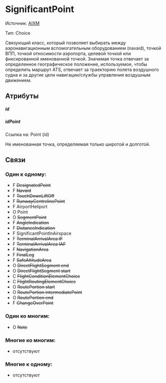 SignificantPoint
====
Источник: [AIXM](https://extranet.eurocontrol.int/http://webprisme.cfmu.eurocontrol.int/aixmwiki_public/bin/view/AIXM/Class_SignificantPoint)

Тип: Choice

Связующий класс, который позволяет выбирать между аэронавигационным вспомогательным оборудованием (navaid), точкой ВПП, точкой относимости аэропорта, целевой точкой или фиксированной именованной точкой.
Значимая точка отвечает за определенное географическое положение, используемое, чтобы определить маршрут ATS, отвечает за траекторию полета воздушного судна и за другие цели навигации/службы управления воздушным движением.

## Атрибуты

##### id

##### idPoint
Ссылка на: Point (id)

Не именованная точка, определяемая только широтой и долготой.

## Связи

### Один к одному:

- F ~~DesignatedPoint~~
- F ~~Navaid~~
- F ~~TouchDownLiftOff~~
- F ~~RunwayCentrelinePoint~~
- F AirportHeliport
- O Point
- O ~~SegmentPoint~~
- F ~~AngleIndication~~
- F ~~DistanceIndication~~
- F SignificantPointInAirspace
- F ~~TerminalArrivalArea IF~~
- F ~~TerminalArrivalArea IAF~~
- F ~~NavigationArea~~
- F ~~FinalLeg~~
- F ~~SafeAltitudeArea~~
- O ~~DirectFlightSegment end~~
- O ~~DirectFlightSegment start~~
- C ~~FlightConditionElementChoice~~
- C ~~FlightRoutingElementChoice~~
- O ~~RoutePortion start~~
- O ~~RoutePortion intermediatePoint~~
- O ~~RoutePortion end~~
- F ~~ChangeOverPoint~~

### Один ко многим:

- O ~~Note~~

### Многие ко многим:

- отсутствуют

### Многие к одному:

- отсутствуют
